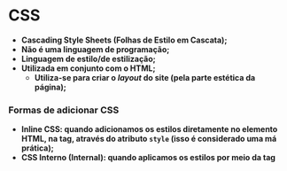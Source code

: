 # CSS

- **Cascading Style Sheets (Folhas de Estilo em Cascata);**
- **Não é uma linguagem de programação;**
- **Linguagem de estilo/de estilização;**
- **Utilizada em conjunto com o HTML;**
  - **Utiliza-se para criar o _layout_ do site (pela parte estética da página);**




### Formas de adicionar CSS

- **Inline CSS: quando adicionamos os estilos diretamente no elemento HTML, na tag, através do atributo `style` (isso é considerado uma má prática);**
- **CSS Interno (Internal): quando aplicamos os estilos por meio da tag <style>, no próprio documento HTML (a tag <style> fica dentro da tag <head>);**
- **CSS Externo (External): quando importamos um arquivo de extensão `.css`, no arquivo HTML (forma mais indicada);**



### Sintaxe

- **Para estilizar os elementos, temos que:**

  - **Selecionar o elemento (pelo nome da tag/classe/`id`);**

  - **Abrir e fechar chaves (corpo onde serão inseridos os estilos para aquele elemento selecionado);**

  - **Definir os estilos (as regras devem termina com um ponto e vírgula);**

    ```css
    elemento/seletor {
        propriedade: valor; /* Regra de estilização */
    }
    ```

    

### Seletores CSS

```css
/* Seletores: forma de selecionar elementos HTML para a aplicação de estilos */

p {
    border: 1px solid blue;
    
    color: red;
}

/*
	- p: seletor (tag);
	- border && color: propriedades;
	- red && 1px solid blue: valores;
*/
```

- **Também temos:**

  - **Seletores de classe: utilizam os atributos de `class` aplicada nos elementos HTML (que podem ser adicionadas em vários elementos HTML), o que permite a seleção de mais de um elemento (os estilos aplicados afetam todos os elementos que possuem determinada classe);**

  - **Seletores de `id`: que utilizam o atributo `id` (que deve ser adicionado a um único elemento HTML - pode ser adicionado a mais de um elemento, mas não é o indicado), permitindo a seleção de um único elemento (os estilos afetam um único elemento);**

    ```css
    /* Seletor de tag */
    nome_da_tag {
        propriedade: valor;
        .
        .
        .
    }
    
    /* Seletor de classe */
    .classe {
        propriedade: valor;
        .
        .
        .
    }
    
    /* Seletor de id */
    #id {
        propriedade: valor;
        .
        .
        .
    }
    ```

#### Tipos de seletores

- **Seletor universal (`*`): seleciona todos os elementos do arquivo HTML;**
- **Seletores de tipo: quando selecionamos os elementos HTML, a partir das tags;**
- **Seletores de classe: quando o elemeto HTML é selecionado a partir da sua classe;**
- **Seletores de `id`: quando selecionamos o elemento HTML a partir do seu `id`;**
- **Pseudo-classes: quando selecionamos um elemento a partir do seu estado. Ex.: `:hover`;**
- **Pseudo-elemento: quando selecionamos uma parte específica de um elemento. Ex.: `::first-line`/`first-letter`;**
- **Seletores de atributo: quando selecionamos um elemento, que possue um atributo específico. Ex.: `input[type="text"]`;**

#### Combinação de seletores (outros tipos de seletores)

- **`A + B` (seletor adjacente): seleciona o elemento que vem logo após o primeiro elemento (no caso do exemplo dado, seleciona o elemento B que vem logo após o elemento A);**
- **`A > B` (seletor descendente): seleciona todos os elementos filhos diretos do primeiro elemento (todos os elementos B, filhos diretos do elemento A);**
- **`A ~ B` (elemento irmão): seleciona todos os irmãos (de mesmo nível e que venham após) diretos do primeiro elemento (todos os elementos B, irmãos diretos de A);**
- **`A[contexto]`**
  - **A[alt]: seleciona todos os elementos A, que possuem o atributo `alt` definido;**
  - **`A[href="link"]`: seleciona todos os elementos A, que possuem o _link_ determinado;**
  - **`A[href*="trecho"]`: todos os elementos A que possuem o trecho especificado no _link_;**
  - **`A[href^="inicio"]`: todos os elementos A com _link_ que são iniciados como trecho informado;**
  - **`A[src$="final"]`: todos os elementos A que posseum o trecho informado no final;**



### Especificidade

- **Define qual conjunto de estilos tem prioridade sobre os outro;**

  - **Quando temos diferentes regras CSS, que apontam para um mesmo elemento (regras conflitantes), qual o navegador irá aplicar?**

- **Seletores mais específicos (do maior, para o de menor peso):**

  - **0 - estilos _inline_ (apresenta o maior peso) ;**
  - **1 - `ids` (peso médio);**

  - **2 - classes, atributos e pseudo-classes (peso baixo);**

  - **3 - tags (seletores de tipo) e pseudo-elementos (peso mais baixo);**

- **Regras a serem observadas:**

  - **Para regras conflitantes, a regra de maior peso acabará sendo aplicada;**

    ```css
    /* <h1 id="h1" class="heading-1">Título 1</h1> */
    
    #h1 {
      color: green; /* Cor a ser aplicada */
    }
    
    .heading-1 {
      color: red; 
    }
    ```

  - **Se as regras tiverem o mesmo peso, a última será aplicada (a que vem mais abaixo);**

    ```css
    /* <h1 class="h1 heading-1">Título 1</h1> */
    
    .h1 {
      color: green;
    }
    
    .heading-1 {
      color: red; /* Cor a ser aplicada */
    }
    ```

  - **Regras que apresentam seletores de mesmo peso, por exemplo, em uma regra temos dois seletores de classe, o peso referente a esse seletor será contado duas vezes;**

    ```css
    /* <h1 class="h1 heading-1">Título 1</h1> */
    
    .h1 {
      color: green; 
    }
    
    .heading-1 {
      color: red; 
    }
    
    .h1.heading-1 { /* Peso 2x */
      color: blue; /* Cor a ser aplicada */
    }
    ```

  - **Seletores com o peso maior, sempre irão prevalecer em relação a seletores de peso menor, não importando a quantidade desses seletores de menor peso:**

    ```css
    #id {
        color: green; /* Cor a ser aplicada */
    }
    
    .classe1.classe2.classe {
        color: red;
    }
    ```

  - **OBS.: o seletor universal e os combinadores (`>`, `~`, `+`), não alteram os pesos dos seletores;**

#### A regra `!important`

- **Utilizando a regra `!important`, conseguimos ignorar a especificidade dos seletores (independente do peso/ordem de importância do seletor, aquele que tiver a regra `!important`, terá o seu conjunto de estilos aplicado);**

  ```css
  /* <h1 id="h1" class="heading-1" style="color: yellow">Título 1</h1> */
  
  h1 {
      color: red !important; /* Cor a ser aplicada */
  }
  
  #h1 {
      color: green; 
  }
  
  .heading-1 {
      color: blue;
  }
  ```

- **Não é recomendado o uso da regra `!important`, já que ela pode deixar a manutenção de código difícil;**
- **Quando temos mais de uma regra que apresentam o `!important`, passa a valer a questão da ordem de importância dos seletores (o que acaba fazendo com que o uso do `!important` não tenha muito sentido);**



### Box-model

- **Tudo no CSS é uma caixa (um container);**

  - **E essa caixa, ou esse container,envolve cada elemento HTML;**

  - **Essa caixa é conhecida como _box-model_;**

    <img src="./boxmodel.png">


- **Essa caixa consiste em: margens (`margin`), bordas (`border`), preenchimentos (`padding`)  e o conteúdo em si (`content`);**

<img src="./box-m.png" align="center"/>

#### Box-sizing

- **Propriedade que nos permite incluir as dimensões de preenchimento (`padding`) e de borda (`border`), na altura e largura total de um elemento;**

  - **Por padrão, altura e largura, de um elemento, são calculados da seguinte maneira:**

    ```markdown
    largura + preenchimento + borda = largura total de um elemento
    altura + preenchimento + borda = altura total de um elemento
    
    |-> Isso faz com que o elemento geralmente pareça maior do que aquilo que foi definido (borda e preenchimento são adicionados a altura e a largura do elemento);
    ```

  - **Valores:**

    - **`box-sizing: content-box;`:  valor padrão (mantém o comportamento padrão - adiciona os valores de preenchimento e borda, na altura e largura final do elemento );**
    - **`box-sizing: border-box;`: inclue os valores de preenchimento e borda, na altura e na largura final do elemento;**



### Unidade e Tamanhos

- **O CSS possue diferentes unidades para expressar um comprimento/tamanho;**

- **Existem dois tipos de unidade de comprimento:**

  - **`absoluto`: são unidades fixas (quando definidas, permanecem exatamente com aquele tamanho, por isso não são recomendadas, já que o tamanho da tela varia);**

    - **`cm`: centímetros (1 cm = 37.8 px = 25,2/64 in);**
    - **`mm`: milímetros (1mm = 1/10 de 1cm);**
    - **`in`: polegadas (1in = 2,54cm = 96px);**
    - **`pc`: paica (1pc = 1/6 de 1in);**
    - **`pt`: point (1pt = 1/72 de 1in);**
    - **`px`: pixels (1px = 1/96 de 1in);**

  - **`relativo`: especificam um tamanho/comprimento, relativo a outra proprieadade de tamanho/comprimento (seja do elemento pai ou o tamanho da _viewport_ - o tamanho da janela de visualização/a área visível da página) - simplificando, são calculadas tendo como base, uma outra unidade definida. São mais recomendáveis para se ter _layouts_ escaláveis;**

    - **`em`: relativa ao tamanho da fonte (`font-size`) do elemento pai (`2em` por exemplo, indica 2 vezes o tamanho da fonte do elemento pai). Para outras propriedades como a largura (`width`), se torna relativa a ao tamanho da fonte do próprio elemento;**

    - **`rem`: semelhante ao `em`, só que ao invés de ser relativa ao elemento pai, acaba sendo relativa em relação ao elemento raiz (`root`), a tag <html>;**

      ```css
      /*
      	- Valor padrão do font-size do elemento raiz, especificado pelos os navegadores: 16px;
      
      	- Com isso:
      		- .0.5rem = 8px;
      		- 1rem = 16px;
      		- 1.5rem = 24px;
      		- 2rem = 32px;
      		- .
      		- .
      		- .
      
      	- Base para 16px (outros valores):
      		- 10px = 0.625rem;
      		- 12px = 0.75rem;
              - 14px = 0.875rem;
              - 18px = 1.125rem;
      */
      
      /* Para nos ajudar, podemos utilizar seguinte truque: */
      html{
          font-size: 62,5%;
      }
      
      h1{
          font-size: 1.2rem;  /*equivalente a 12px*/
      }
      
      p{
          font-size: 2.4rem; /*equivalente a 24px*/
      }
      ```

    - **`%` (porcentagem): relativa ao tamanho/comprimento do elemento pai (consiste sempre na fração de algum outro valor);**
    - **`vw` (_viewport width_): relativa a largura da _viewport_ (`1vw` representa 1% do tamanho da largura visível);**
    - **`vh` (_viewport width_): relativa a largura da _viewport_ (`1vw` representa 1% do tamanho da largura visível);**
    - **Outros tipos de unidade: `ex`, `ch`, `vmin`, `vmax`;**

  - **OBS.: quanto utilizamos a unidade `vw`, ela não da conta da barra de rolagem;**

#### Trabalhando com `px`, `rem` e `em`

**1º - definir o `font-size` do elemento raiz em `px`;**

**2º - definir os "elementos pai" (os elementos mais externos), com o `rem`;**

**3º - definir os "elementos filho" (os elementos mais internos), com o `em`;**



### Cores

- **Podem ser adicionadas a um elemento HTML, de diferentes formas:**

  ```css
  /* Nome */
  p {
     color: red;
  }
  
  /* Código hexadecimal */
  p {
     color: #FF0000;
  }
  
  /* Sistema RGB */
  p {
     color: rgb(255, 0, 0);
  }
  
  /* Sistema RGBA */
  p {
     color: rgb(255, 0, 0, 0.5);
  }
  ```

  - **`color`: aplica uma cor ao texto;**

- **RGB**

  - **`rgb(red, green, blue)`;**
  - **Cada parâmetro define a intensidade de cor entre 0 e 255;**
  - **Vermelho: `rgb(255, 0, 0)`;**
  - **Verde: `rgb(0, 255, 0)`;**
  - **Azul: `rgb(0, 0, 255)`;**
  - **Preto: `rgb(0, 0, 0)`;**
  - **Branco: `rgb(255, 255, 255)`;**
  - **Tons de cinza (geralmente apresentam os mesmos valores para os três parâmetros):**
    - **`rgb(60, 60, 60)`**
    - **`rgb(120, 120, 120)`;**

- **RGBA**

  - **Extensão dos valores RGBA;**
    - **O a vem de _alpha_ (alfa), um canal, que especifica a opacidade da cor;**
    - **Esse canal alfa corresponde a um valor entre 0.0 e 1.0;**

- **Hexadecimal**

  - **#RRGGBB**

    - **RR (Red - Vermelho);**
    - **GG (Green - Verde);**
    - **BB (Azul - Blue);**
    - **Especificam os componentes da cor;**

  - **RR, GG e BB são valores hexadecimais entre 00 e FF;**

    - **Vermelho: `#FF0000`;**

    - **Verde: `#00FF00`;**

    - **Azul: `#0000FF`;**

    - **Preto: `#000`/`#000000`;**

    - **Branco: `#FFF`/`#FFFFFF`;**

    - **Tons de cinza (geralmente apresentam os mesmos valores para cada componente):**

      **- `#FAFAFA`**

      **- `#3C3C3C`;**

  - **Podemos especificar o código hexadecimal com apenas 3 dígitos, que é uma abreviação para o código de 6 dígitos. Esse código possui o seguinte formato:**

    - **`#RGB` - onde cada letra representa um componente (vermelho, verde e azul, ambos com valores entre 0 e F);**

    - **Esse tipo de código hexadecimal só pode ser utilizado quando ambos os valores de cada componente, são iguais entre si. Por exemplo:**

      **- `#FFCC99` = `#FC9`;**

      **-`#FF00FF` = `#F0F`;**

- **HSL**

  - **hsl(hue, saturation, lightness);**
    - **h  (matiz/tonalidade) - um ângulo na roda de cores de 0º a 360º (vermelho - 0, verde - 120 e azul 240);**
    - **s (saturação) - é a intensidade de uma cor e corresponde a um valor percentual (tom de cinza - 0% e cor total - 100%) ;**
    - **l (luminosidade) - pode ser vista como o quanto de luz queremos aplicar na cor e também é um valor percentual (preto - 0%, normal - 50% e branco - 100%;**

- **HSLA**

  - **Extensão dos valores HSL, onde o A (Alpha - Alfa) representa o canal alfa, que especifica a opacidade da cor (semelhante ao sistema RGBA);**
  - **Totalmente transparente: 0.0;**
  - **Totalmente visível: 1.0;**




### Background

- **`background`: utilizada para adicionar efeitos de plano de fundo aos elementos;**

  ```css
  .bg {
      background-color: #FFF;
      
      background-image: url(./image.png);
      
      background-repeat: no-repeat;
      
    	background-position: center;     
  }
  
  /* shorthand, exs.: */
  .bg {
      background: #FFF url(./image.png) no-repeat center;
  }
  
  .bg {
      background: repeat-y right center url("./image.jpg"), no-repeat linear-gradient(to left, #F0F8FF, #FFF);
  }
  ```
  
  - **`background-color`: aplica uma cor de fundo para o elemento;**
  
    - **`background-color: transparent;`: valor padrão;**
  
  - **`background-image`: aplica uma imagem de plano de fundo de um elemento;**
  
    - **Por padrão, a imagem é repetida para cobrir todo o elemento;**
  
    - **É recomendado sempre definir uma cor de fundo, caso a imagem não seja carregada;**
  
    - **O plano de fundo de um elemento corresponde ao tamanho total de um elemento, incluindo preenchimentos e bordas (sem margens);**
  
    - **Podemos definir múltiplas imagens;**
  
  - **`background-repeat`: repete/não, uma imagem, horizontalmente/verticalmente;**
  
    - **`background-repeat: repeat;`: valor padrão (a imagem é repetida verticalmente e horizontalmente e quando não couber, acaba sendo cortada);**
  
    - **`background-repeat: repeat-x;`: a imagem é repetida apenas horizontalmente;**
  
    - **`background-repeat: repeat-y;`: a imagem é repetida apenas verticalmente;**
  
    - **`background-repeat: no-repeat;`: a imagem não é repetida (exibida apenas uma vez);**
  
    - **`background-repeat: space;`: a imagem é repetida o quanto for necessário, sem apresentar recortes (e o espaço em branco é distribuído uniformemente);**
  
    - **`background-repeat: round;`: a imagem é comprimida/esticada para preencher os espaços, não deixando lacunas;**
  
    - **Dois valores:**
  
      ```css
      seletor {
          background-repeat: no-repeat repeat; /* horizontal | vertical */
      }
      ```
  
  - **`background-position`: especifica a posição da imagem de plano de fundo;**
  
    - **Por padrão, a imagem de fundo é colocada no canto superior esquerdo do elemento;**
  
    - **Valores:**
  
      ```css
      seletor {
      	/* Se apenas uma palavra-chave for especificada, a outra palavra-chave será "center" */    
          background-position: bottom;
          background-position: center;
          background-position: left;
          background-position: right;
          background-position: top;
          
          /* Duas palavras-chave | eixo X e eixo Y */
          background-position: left top;
          
          /* Porcentagem | X% e Y% - Se apenas um valor for especificado, o outro será de 50% */
          background-position: 0% 0%; /* Canto superior esquerdo - Valor padrão */
          background-position: 100% 100%; /* Canto inferior direito */
          
          /* 
          	- Posição | x (horizontal) e y (vertical) - Se apenas um valor for especificado, o outro será de 50%;
          	- Podemos usar qualquer unidade (px, rem, em, etc);
          	- E podemos misturar essas unidades com porcentagem
          */
          background-position: 0 0;
          
          /* Para múltiplas imagens, utilizamos a vírgula para separar os valores */
          background-position: 0 0, top;
      }
      ```
  
  - **`background-attachment`: especifica se a imagem/plano de fundo deve rolar (junto do bloco que a contém) ou ser fixa (não sofrerá o efeito do _scroll_) na _viewport_;**
  
    - **`background-attachment: scroll;`: valor padrão (a imagem de fundo rolará junto com a página, mas não rolará junto com o conteúdo);**
    - **`background-attachment: fixed;`: a imagem de fundo não rolará junto com a página (a imagem de fundo é fixa em relação a _viewport_). E mesmo que o elemento possua um mecanismo de rolagem, a imagem não se move junto com o elemento (ela fica travada em um lugar, mesmo que o restante do documento role);**
    - **`background-attachment: local;`: a imagem de fundo é fixa em relação ao conteúdo do elemento. Agora, se o elemento tiver um mecanismo de rolagem, a imagem de fundo rola junto com o conteúdo do elemento;**
  
  - **`background-size`: especifica o tamanho das imagens de fundo;**
  
    - **`background-size: auto;`: valor padrão (a imagem de fundo é exibida em seu tamanho original);**
  
    - **`background-size: contain;`: redimensiona a imagem de fundo para garantir que a imagem esteja totalmente visível;**
  
    - **`background-size: cover;`: redimensiona a imagem de fundo para cobrir todo o _container_, mesmo que seja necessário esticar a imagem ou cortar um pouco suas bordas;**
  
    - **`background-size: cover;`: redimensiona a imagem de fundo para cobrir todo o _container_, mesmo que seja necessário esticar a imagem ou cortar um pouco suas bordas;**
  
    - **`background-size: valor_em_pixels_ou_em_porcentagem[px | %];`: redimensiona a largura e a altura da imagem de fundo, de acordo com o valor em pixels, especificado;**
  
      **- Se um valor for especificado, o segundo é definido como auto;**
  
      **- Se dois valores forem especificados, o primeiro define a largura e o segundo a altura;**
  
  - **`background-clip`: define até que ponto, o fundo (cor/imagem), deve se estender dentro de um elemento (que pode ser até a caixa de borda, de preenchimento ou de conteúdo);**
  
    ```css
    /*
    	OBS.:
    		- Se o elemento não fort definido com as propriedades background-image/background-color, esta 
    		propriedade só terá efeito visual quando a borda possuir regiões transparentes ou regiões parcialmente 
    		opacas (devido as propriedades border-style e border-image). Caso contrário, a borda mascara a diferença;
    */
    ```
  
    - **`background-clip: border-box;`: valor padrão (o plano de fundo se extende até a borda externa da borda do elemento);**
  
    - **`background-clip: padding-box;`: o plano de fundo se extende até a borda externa do preenchimento (_padding_);**
  
    - **`background-clip: content-box;`: recorta o plano de fundo na borda da caixa de conteúdo;**
  
    - **`background-clip: text;`: recorta o plano de fundo no texto (do primeiro plano);**
  
      ```css
      background-clip: text;
      
      /* A cor do texto deve ser transparente */
      color: transparent;
      
      /* Para o casa de suporte em navegadores, como o Chrome, por exemplo */
      -webkit-background-clip: text;
      
      /* 
      	Também podemos utilizar outra propriedade de cor de texto, prefixada, que pode 
      	substituir a propriedade color; 
      */
      -webkit-text-fill-color: transparent;
      
      /*
      	OBSs.:
      		1 - A usar esta propriedade, devemos verificar a taxa de contraste entre a cor de fundo 
      		e a cor de texto, para que ela seja alta o suficiente, para que pessoas com problemas de 
      		visão, consigam ler o conteúdo da página;
      
      		2 - Além disso, devemos define um background-color, para o caso da imagem de fundo não 
      		carregar, o que pode tornar o texto ilegível;
      */
      ```
  
      
  

### Bordas

- **`border`: adiciona bordas ao elemento (podemos especificar o estilo, a altura/largura e a cor da borda - _shothand_ para: `border-width`, `border-style` e `border-color`);**

  ```css
  border: largura/altura estilo cor;
  ```

  - **`border-top`: borda somente na parte superior;**

  - **`border-bottom` borda somente na parte inferior;**

  - **`border-left`: borda somente à esquerda;**

  - **`border-right`: borda somente à direita;**
  - **OBSs.: o estilo da borda é obrigatório e se a cor da borda não for fornecida, ela assume a cor do texto;**

- **Outras propriedades relacionadas as bordas:**

  - **`border-style`:  especifica o tipo/estilo da borda (necessária para que o efeito das demais propriedades, possam ser vistos/de fato aplicados);**

    - **`border-top-style`;**
    - **`border-bottom-style`;**
    - **`border-left-style`;**
    - **`border-right-style`;**
    - **_Shorthands_:**

      ```css
      /* 1 */
      border-style: top right bottom left;
      
      /* 2 */
      border-style: top left/right bottom;
      
      /* 3 */
      border-style: top/bottom left/right
      
      /* 4 */
      border-style: top/right/bottom/left
      ```
  - **`border-width`: especifica a largura da borda (nas quatro direções);**

    - **`border-top-width`;**
    - **`border-bottom-width`;**
    - **`border-left-width`;**
    - **`border-right-width`;**
    - **_Shorthands_:**

      ```css
      /* 1 */
      border-width: top right bottom left;
      
      /* 2 */
      border-width: top left/right bottom;
      
      /* 3 */
      border-width: top/bottom left/right
      
      /* 4 */
      border-width: top/right/bottom/left
      ```
  - **`border-color`: define a cor da borda (nas quatro direções);**

    - **`border-top-color`;**
    - **`border-bottom-color`;**
    - **`border-left-color`;**
    - **`border-right-color`;**

      ```css
      /* 1 */
      border-color: top right bottom left;
      
      /* 2 */
      border-color: top left/right bottom;
      
      /* 3 */
      border-color: top/bottom left/right
      
      /* 4 */
      border-color: top/right/bottom/left
      ```
  - **`border-radius`: arredonda os cantos das bordas (nas quatro direções);**

    - **`border-top-left-radius`: arredonda o canto superior esquerdo;**

    - **`border-top-right-radius`: arredonda o canto superior direito;**

    - **`border-bottom-left-radius`: arredonda o canto inferior esquerdo;**

    - **`border-bottom-right-radius`: arredonda o canto inferior direito;**

    - **_Shorthands_:**

      ```css
      /* 1 */
      border-radius: top-left top-right bottom-right bottom-left;
      
      /* 2 */
      border-radius: top-left top-right/bottom-left bottom-right;
      
      /* 3 */
      border-radius: top-left top-right/bottom-left bottom-right;
      
      /* 4 */
      border-radius: top-left/top-right/bottom-right/bottom-left
      ```

      

### Margens

- **`margin`: aplica um espaçamento externo (fora do conteúdo/ao redor do elemento);**

  - **`margin-top`;**

  - **`margin-bottom`;**

  - **`margin-left`;**

  - **`margin-right`;**

- **_Shothands_:**

  ```css
  /* 1 */
  margin: top right bottom left;
  
  /* 2 */
  margin: top right/left bottom;
  
  /* 3 */
  margin: top/bottom right/left
  
  /* 4 */
  margin: top/bottom/right/left;
  ```
  



### Preenchimentos

- **`padding`: aplica um espaçamento interno (dentro do conteúdo/ao redor do conteúdo do elemento);**

  - **`padding-top`;**
  - **`padding-bottom`;**
  - **`padding-left`;**
  - **`padding-right`;**

- **_Shorthands_:**

  ```css
  /* 1 */
  padding: top right bottom left;
  
  /* 2 */
  padding: top right/left bottom;
  
  /* 3 */
  padding: top/bottom right/left
  
  /* 4 */
  padding: top/bottom/right/left;
  ```



### Contorno

- **`outline`: aplica uma linha que fica ao redor do elemento (externa/internamente);**

  - **_Shorthand_ para: `outline-style`, `outline-width` e `outline-color`;**

  ```css
  outline: largura estilo cor;
  ```

  - **Contornam se diferenciam das bordas pelo fato de não ocuparem espaço (eles são desenhados acima do conteúdo do elemento);**

- **`outline-style`: define o estilo do contorno;**

- **`outline-width`: define a espessura do contorno;**

- **`outline-color`: define a cor do contorno;**

- **`outline-offset`: define a quantidade de espaço (a distância), entre o contorno e a borda;**



### Largura e altura

- **`width`: define uma largura para o elemento;**
- **`height`: define uma altura para o elemento;**
- **`max-width`/`max-height`: define uma largura/altura máxima para o elemento;**
- **`min-width`/`min-height`: define uma largura/altura mínima para o elemento;**



### Fontes

```css
p {
    font-family: Helvetica; /* Tipo da fonte */
    
    font-size: 20px; /* Tamanho da fonte */
    
    font-style: italic; /* Estilo da fonte */
    
    font-weight: bold; /* Peso da fonte */
}
```

- **Tamanho padrão: `16px`;**
- **Famílias de fontes genéricas:**
  - **Serifadas (_serif_): apresenta pequenos traços nas bordas de cada letra;**
  - **Sem serifa (_sans-serif_);**
  - **Monoespaçadas (_monospace_);**
  - **Cursivas (_cursive_);**
  - **_Fantasy_;**



### Texto

- **`text-align`: altera o alinhamento do texto;**
- **`text-decoration`: aplica/remove, decoração do texto;**
- **`text-transform`: especifica como captalizar o texto;**
- **`text-indent`: define o recuo da primeira linha de um texto;**
- **`letter-spacing`: aumenta/diminui o espaçamento entre os caracteres;**
- **`line-height`: especifica o espaçamento entre as linhas;**
- **`word-spacing`: especifica o espaçamento entre as palavras;**
- **`white-space`: define como os espaços em branco de um elemento, serão tratados;**



### Display

- **`display`: define o tipo/comportamento de exibição dos elementos, assim como dos seus elementos filhos;**
  - **`display: block;`: o elemento assume o comportamento de um elemento do tipo _block_ (começa em uma nova linha e ocupa toda a largura da página, referente ao elemento);**
  - **`display: inline;`: o elemento assume o comportamento de um elemento do tipo _inline_ (ele ocupa somente o espaço necessário);**
    - **Utilizando o `display: inline;`, não importa se definirmos altura (_height_)/largura (_width_), pois elas serão ignoradas;**
  - **`display: inline-block;`: os elementos podem ser organizados lado a lado (o elemento passa a ter comportamento _inline_), mas aqui podemos definir as propriedades de altura (_height_) e largura (_width_), que são características de elementos do tipo _block_;**
  - **`display: none;`: o elemento, assim como seus elementos filhos (se existirem), são completamente removidos da tela (não são exibidos);**




### Position

- **Define como um elemento é posicionado na tela;**
- **Valores:**
  - **`static`**
    - **Valor padrão;**
    - **O elemento segue o fluxo da página;**
    - **As propriedades `top`, `bottom`, `right` e `left`, não são aplicáveis;**
  - **`relative`**
    - **Elemento é posicionado em relação a sua posição normal;**
    - **As propriedades `top`, `bottom`, `right` e `left`, são aplicáveis;**
  - **`absolute`**
    - **O elemento é posicionado em relação ao seu elemento pai, mais próximo, que possui o: `position: relative`;**
    - **Se o elemento não possuir nenhum elemento pai com o: `position: relative`, ele será posicionado em relação ao body;**
    - **As propriedades `top`, `bottom`, `right` e `left`, são aplicáveis;**
  - **`fixed`**
    - **O elemento é posicionado em relação a tela que é vista pelo usuário (_viewport_);**
    - **Ele sempre fica na mesma posição especificada, mesmo quando o usuário _scrollar_ a página;**
    - **As propriedades `top`, `bottom`, `right` e `left`, são aplicáveis;**
  - **`sticky`**
    - **O elemento é posicionado em relação a posição do _scroll_ do usuário;**
    - **Quando o _scroll_ da página atinge o elemento, ele passa a ter um comportamento fixo (semelhante a um elemento com o a propriedade `position: fixed`);**
    - **As propriedades `top`, `bottom`, `right` e `left`, são aplicáveis;**



### Overflow

- **`overflow`: define se o conteúdo deve ser cortado, exibido com barras de rolagem, ou se transborda do seu container (elemento pai);**
  - **Só funciona em elementos do tipo _block_, com altura definida;**
- **`overflow-y`: especifica se o conteúdo deve ser cortado, se a barra de rolagem no eixo y (vertical), deve ser adicionado ou se sua exibição deve ser removida, ou se exibe o conteúdo que transbordou do seu container (no sentido vertical);** 
- **`overflow-x`: semelhante a propriedade `overflow-y`, mudando apenas a direção, que passa a ser no sentido horizontal (eixo x);**



### Float e Clear

- **`float`**
  - **Especifica com um elemento deve ser posicionado, saindo da sua posição/comportamento original e "flutuando", para esquerda/direita, do seu container;**
    - **Os demais elementos do container vão ficar ao redor do elemento que está flutuando;**
- **`clear`**
  - **Especifica se um elemento pode ter "elementos flutuantes" ao seu lado/se esses elementos serão movidos para baixo dele;**



### Gradientes

- **Permitem a exibição de transições suavezs entre duas/mais cores especificadas;**

- **Tipos de gradiente:**

  - **Lineares (baixo/cima/esquerda/direita/diagonalmente);**
  - **Radiais (definidos por seu centro);**
  - **Cônicos (gerados em torno de um ponto central);**

- **Sintaxe (gradientes lineares):**

  ```css
  background-image: linear-gradient(direção, col-1, cor-2, ...);
  
  /* Utilizando ângulos */
  background-image: linear-gradient(ângulo, col-1, cor-2, ...);
  ```

- **Sintaxe (gradientes radiais):**

  ```css
  background-image: radial-gradient(tamanho_em_relação_a_posição, cor-inicial, ..., cor-final);
  
  /* Por padrão, a forma é uma elipse, o tamanho é o canto mais distante e a posição é o centro; */
  ```
  
- **Sintaxe (gradientes cônicos):**

  ```css
  background-image: conic-gradient([ângulo] [posição,] cor[grau], cor [grau], ...);
  
  /* ângulo: especifica um ângulo pelo qual todo o gradiente cônico é girado; */
  /* posição: especifica o centro do gradiente cônico; */
  ```
  
- **OBS.: deg | degree | grau;**



### Box-shadow && Text-shadow

- **Aplicam efeitos de sombra, em containers e textos, respectivamente;**
  - **Sintaxe (`text-shadow`):**

    ```css
    text-shadow: sombra_na_horizontal sombra_na_vertical blur color|none|initial|inherit;
    
    /*
    	- As sombras na horizontal e na vertical, são valores obrigatórios;
    	- O blur é opcional;
    	- O valor padrão é none;
    */
    ```

  - **Sintaxe (`box-shadow`):**

    ```css
    box-shadow: deslocamento_na_horizontal deslocamento_na_vertical blur raio_de_propagação color|inset|initial|inherit;
    
    /*
    	- Os deslocamentos na horizontal e na vertical, são valores obrigatórios;
    		- Na horizontal: valores positivos colocam a sombra no lado direito do container, enquanto valores negativos colocam à esquerda;
    		- Na vertical: valores positivos colocam a sombra abaixo e valores negativos acima do container;
    	- O blur é opcional;
    	- Valores positivos para o raio de propagação, aumentam o tamanho da sombra e valores negativos diminuem;
    	- O valor padrão é none;
    */
    ```

- **Em ambas as propriedades, podemos aplicar múltiplas sombras;**



### Columns (colunas)

- **Utilizadas para definir o número de colunas em que o conteúdo de um elemento vai ser dividido;**

  - **`column-count`: define o número de colunas em que o conteúdo do elemento vai ser dividido;**

  - **`column-width`: define uma largura para as colunas (o número de colunas será o mínimo necessário para exibir o conteúdo e o ajuste se dá de forma automática);**

  - **`columns`: _shorthand_ para as propriedades `column-count` e `column-width`;**

    ```css
    columns: count width; /* Ou vice-versa */
    ```

  - **`column-gap`: define um espaçamento entre as colunas;**

  - **`column-span`: define por quantas colunas um elemento deve ser estendido (por todas as colunas - `all`, ou somente uma coluna - `none` - valor padrão);**

  - **`column-fill`: controla como o conteúdo de um elemento é formatado (preenche as colunas), quando dividido em colunas;**

    - **`column-fill: auto;`: colunas preenchidas sequencialmente, com o conteúdo ocupando apenas o espaço necessário;**
    - **`column-fill: balance;`: preenche as colunas, aproximadamente, com a mesma quantidade de conteúdo, mas as colunas não devem crescer mais do que a altura definida;**
    - **OBS.: propriedade disponível apenas no `Firefox`;**

  - **`column-rule-style`: define o estilo da linha desenhada entre as colunas;**

  - **`column-rule-width`: define a largura da linha desenhada entre as colunas, que pode ser um valor (Exs.: _px_, _rem_, etc.) ou uma palavra-chave (_thin_, _medium_ ou _thick_);**
  
  - **`column-rule-color`: define a cor da linha desenhada entre as colunas;**
  
  - **`column-rule`: _shothand_ para as propriedades `column-rule-style`, `column-rule-width` e `column-rule-color`;**
  
    ```css
    column-rule: width style color;
    ```
  



### *-break/break-\*

- **`break-inside`: especifica se uma quebra de página, de coluna ou de região, deve ocorrer dentro de um elemento especificado. Também pode ser utilizada para evitar quebras dentro de imagens, trechos de código, tabelas, listas, etc.;**
  - **`break-inside: auto;`: valor padrão (as quebras de página/coluna/região ocorrem de forma automática, dentro de um elemento);**
  - **`break-inside: avoid;`: evita uma quebra de página/coluna/região dentro do elemento;**
  - **`break-inside: avoid-page;`: evita uma quebra de página dentro do elemento;**
  - **`break-inside: avoid-column;`: evita uma quebra de coluna dentro do elemento;**
  - **`break-inside: avoid-region;`: evita uma quebra de região dentro do elemento;**
  - **OBS.: propriedade comumente utilizada quando trabalhamos com colunas e um elemento fica preso entre mais de uma coluna;**
- **`break-before/break-after`: especifica se uma quebra de página, de coluna ou de região, deve ocorrer antes/depois de um elemento especificado, respectivamente. Isso acaba evitando que o elemento seja dividido entre duas páginas/colunas/regiões;**
  - **`auto`: valor padrão (quebras automáticas antes/após o elemento);**
  - **`all`: insere uma quebra de página antes/após o container principal;**
  - **`always`: sempre insere uma quebra de página antes/após o elemento;**
  - **`avoid`: evita uma quebra de página/coluna/região antes/após o elemento;**
  - **`avoid-page`: evita uma quebra de página antes/após o elemento;**
  - **`avoid-column`: evita uma quebra de coluna antes/após o elemento;**
  - **`avoid-region`: evita uma quebra de região antes/após o elemento;**
  - **`column`: sempre insere uma quebra de coluna antes/após o elemento;**
  - **`left`: insere uma/duas quebras de páginas antes/após o elemento para que a próxima página seja formatada como uma página à esquerda;**
  - **`page`: sempre insere uma quebra de página antes/após o elemento;**
  - **`recto`: insere uma/duas quebras de páginas antes/após o container principal para que a próxima página seja formatada como uma página à frontal (uma página à direita em uma página espelhada da esquerda para à direita, ou vice-versa);**
  - **`region`: sempre insere uma quebra de região antes/após o elemento;**
  - **`right`: insere uma/duas quebras de páginas antes/após o elemento para que a próxima página seja formatada como uma página à direita;**
  - **`verso`: insere uma/duas quebras de páginas antes/após o container principal para que a próxima página seja formatada como uma página de verso (uma página à esquerda em uma página espelhada da esquerda para à direita, ou vice-versa);**
- **`line-break`: especifíca como/se haverá quebra de linhas;**
- **`word-break`: especifica como a sequência de palavras deve ser quebrada e se deve ser quebrada, ao atingir o final da linha (quando vazar do seu container);**



### Pseudo-classes

- **Consiste em "palavras-chaves" adicionadas aos seletores, que indicam um "estado especial" dos elementos selecionado (são classes já pré-definidas, não definidas pelo desenvolvedor). Exemplos:**

- **Sintaxe:**

  ```css
  seletor:pseudo-classe {
  	propriedade: valor;
  }
  ```

- **Pseudo-classes:**

  - **`:active`: utilizado para estilizar _links_ ativos (quando clicamos/"seguramos" eles);**

  - **`:checked`: utilizado em _inputs_ dos tipos `radio` e `checkbox` (podemos por exemplo, aplicar um estilo para a _label_, quando marcamos um desses _inputs_);**

  - **`:disabled`: seleciona qualquer elemento desabilitado (usado principalmente em elementos de formulário);**

  - **`:empty`: seleciona qualquer elemento que não possua filhos para um determinado seletor;**

    - **Elementos considerados vazios são elementos que não possuem nada entre suas _tags_, que possuem apenas comentários, ou que possuam conteúdo gerado a partir do _content_, dos pseudo-elementos: `::after` ou `::before`:**

      ```html
      <!-- 1 - Sem conteúdo entre as tags -->
      <div></div>
      
      <!-- 2 - Apenas comentários entre as tags -->
      <div>
          <!-- Comentário... -->
      </div>
      
      <!-- Conteúdo gerado a partir do content -->
      <style>
          div::before {
              content: "Elemento ainda vazio!";
          }
      </style>
      ```

    - **Elementos não vazios (com filhos):**

      ```html
      <!-- 1 - Elementos com filhos -->
      <div>
          <p>
              Conteúdo...
          </p>
      </div>
      
      <!-- 2 - Elementos com texto -->
      <div>
          Conteúdo...
      </div>
      
      <!-- 3 - Elementos co espaços em branco, entre suas tags -->
      <div>
          
      </div>
      ```

      **OBS.: editores de texto podem criar espaços em branco, tornando elementos vazios em não vazios;**

  - **`:enabled`: seleciona cada elemento ativado (utilizado principalmente com elementos de formulário: <input>, <select>, <textarea>...);**

    - **Os elementos ativados incluem aqueles que são selecionáveis, aqueles que podemos inserir dados e os que podemos clicar;**

  - **`:first-child`: seleciona o elemento especificado, somente se ele for o primeiro elemento filho (ou apenas seleciona o primeiro filho imediato, de um elemento pai);**

  - **`:first-of-type`: seleciona o primeiro elemento especificado, entre um grupo de elementos irmãos semelhantes (a primeira ocorrência de um elemento especificado);**

    - **É o mesmo que: `:nth-of-type(1)`;**
    - **Assim como também é o mesmo que: `:nth-child(1)`, porém é menos específico (`:first-of-type` visa o primeiro elemento de um conjunto de elementos irmãos semelhantes, do mesmo tipo, enquanto o `:nth-child(1)` visa o primeiro filho do conjunto de elementos irmãos, semelhantes ou não, do mesmo tipo ou não);**

  - **`:focus`: aplicada quando um elemento recebe foco (por exemplo, quando selecionamos um campo de um formulário);**

  - **`:hover`: definimos o que acontece com o elemento, quando passamos o mouse sobre ele;**

  - **`:in-range` seleciona todos os elementos que possuem um valor que está dentro do intervalo especificado;**

    - **Funciona apenas para elementos de entrada (de formulário), onde podemos definir os atributos `min` e `max` (são mais relevantes para _input_ do tipo _number_);**

    - **Útil para fornecer aos usuário uma indicação de que o valor inserido em um campo, não está dentro dos limites permitidos;**

      ```html
      <input min="2" max="12" type="number" />
      
      <style>
          /* Estilizamos apenas os inputs onde o valor inserido está dentro do intervalo [2 - 12] */
          input:in-range {
             ... 
          }
      </style>
      ```

  - **`:invalid`: seleciona elementos <input>, que não possuem um conteúdo válido, de acordo com os seus atributos _type_;**

    - **Ele é utilizado para fornecer um _feedback_ aos usuários, enquanto eles interagem com o formlário da página;**
    - **E só funciona para elementos de formulário que possam ser aplicadas limitações, como elementos de entrada onde podemos definir os atributos `min` e `max`, campos de e-mail que não são preenchidos com um e-mail que apresente o padrão esperado, ou campos numéricos sem um valor numérico;**
    - **OBSs.: podemos encadeá-los com outras pseudo-classes, como por exemplo: `:focus`, para validade apenas quando o usuário estiver digitando; com o `:before` ou `:after`, para gerar ícones ou textos, fornecendo mais _feedbacks_ aos usuários; ou com o seletor de atributo `input[value=""]`, para validar apenas campos de entrada que estejam preenchidos;**

  - **`:lang`: seleciona os elementos com base na definição do atributo `lang` e o valor especificado (que pode ser o código do idioma, por exemplo `pt`, para português, ou ainda, pode ser o código do idioma, mais o código da região ou país que a língua pertence, como por exemplo `pt-BR`, português do Brasil);**

    - **Exemplo:**

      ```html
      <p lang="pt-BR">
            Quê isso, mané!!!
        </p>
        
        <style>
            p:lang(pt-BR) {
                ...
            }
        </style>
      ```

  - **`:last-child`: seleciona o último elemento ou o último elemento filho  especificado, de um elemento pai (caso ele exista);**

  - **`:last-of-type`: seleciona a última ocorrência de um elemento especificado, ou ainda, a última ocorrência de um elemento filho especificado (ela visa a última ocorrência de um elemento filho especificado, com base nos seus elementos irmãos semelhantes, de mesmo tipo);**

  - **`:link`: aplicamos estilos para os _links_ não-visitados;**
  
    - **Pode ser utilizado em todos os elementos, não somente em _links_;**
  
    - **No caso do uso em conjunto com o `:hover`, o `:link` deve vir após, para que o efeito esperado, seja de fato alcançado;**
  
  - **`:not(seletor)`: quando desejamos selecionar todos os elementos (que não são representados pelo argumento), exceto algum/alguns, em particular (é uma pseudo-classe negação);**
  
    - **Exemplo:**
  
      ```css
      /* Aplicando estilos a todas as imagens onde o atributo alt não foi definido */
      img:not([alt]) {
       ...
      }
      ```
  
  - **`:nth-child(n)`: seleciona o enésimo elemento filho;**
  
    - **OBS.: `n` pode ser um número inteiro não negativo (0, 1, 2, 3...), uma palavra-chave (`even`/`odd`) ou uma fórmula (`2n` ou `2n+1`);**
  
  - **`:nth-last-child(n)`: funciona da mesma forma que o `:nth-child(n)`, se diferenciando pelo de que a ordem de seleção dos elementos é invertida (seleciona os elementos a partir do último elemento, a partir da parte inferior);**
  
      - **OBS.: o `:nth-child` seleciona os elementos a partir do topo (do primeiro elemento);**
  
  - **`:nth-last-of-type(n)`: funciona da mesma forma que o `:nth-of-type`, se diferenciando pelo fato da ordem de seleção dos elementos ser invertida (os elementos são selecionados a partir do último elemento, da parte inferior);**
  
      - **OBS.: o `:nth-of-type` seleciona os elementos a partir do topo (do primeiro elemento);**
  
  - **`:nth-of-type(n)`: seleciona os elementos, de mesmo tipo, de acordo com a sua posição;**
  
      - **OBS.: `n` pode ser um número inteiro não negativo (0, 1, 2, 3...), uma palavra-chave (`even`/`odd`) ou uma fórmula (`2n` ou `2n+1`);**
  
  
    - **`:only-of-type`: seleciona o elemento que não possui irmãos do mesmo tipo ("filho único" de seu pai);**
        - **Se nenhum seletor for especificado (se tivermos apenas: `:only-of-type`), ela corresponderá a qualquer elemento;**
        
        - **Caso tenhamos mais de um elemento do mesmo tipo, nenhum será selecionado;**
        
        - **OBS.: podemos obter o mesmo tipo de seleção do `:only-of-type`, com: `:first-of-type:last-of-type` ou `:nth-of-type(1):nth-last-of-type(1)`. Porém, como encadeamos dois seletores, eles passam a ter o dobro da especificidade do `:only-of-type`;**
        
  
  
    - **`:only-child`: seleciona o elemento que é "filho único" de seu pai (que não possui irmãos) ;**
        - **É o mesmo que: `:first-type:last-child`, ou `:nth-child(1):nth-last-child(1)`, mas apresenta uma especificidade menor;**
        
  
  
    - **`:optional`: seleciona qualquer elemento: <input>, <select> ou <textarea>, que não sejam obrigatórios, definidos com o atributo `required`;**
  
  
  
    - **`:out-of-range`: é o inverso da pseudo-classe `:in-range` (seleciona elementos que estão fora do intervalo especificado);**
        - **Assim como a pseudo-classe `:in-range`, só pode ser aplicado em elementos que aceitam uma limitação de valores (a especificação de um intervalo). Pois caso contrário, não tem como o elemento estar dentro, ou fora, do intervalo;**
        
  
  
    - **`:read-only`: seleciona elementos que não podem ser editáveis pelo usuário;**
  
        - **Exemplos de elementos não editáveis: _inputs_ e _textareas_ definidos com os atributos `disabled` e `readonly`;**
  
        - **Suporte:**
  
            **- É suportado no Chrome, Edge, Safari, Opera 14+ e no IOS;**
  
            **- No Firefox é suportado com o prefixo `-moz-`: `:-moz-read-only`;**
  
            **- Não é suportado no Internet Explorer, nem no Android;**
  
  
  
    - **`:read-write`: é o inverso da `:read-only`;**
  
      - **Ela seleciona elementos podem ser editáveis pelo usuário (como por exemplo, _inputs_ e _textareas_ que não são definidos com os atributos `disabled` e `readonly`);**
  
      - **Suporte:**
  
          **- É suportado no Chrome, Safari, Opera 14+ e no IOS;**
  
          **- No Firefox é suportado com o prefixo `-moz-`: `:-moz-read-write`;**
  
          **- Não é suportado no Internet Explorer, nem no Android;**
  
      - **OBS.:**
  
          **1 - em alguns navegadores, o que é considerado leitura e gravação, é considerado somente leitura em outros, o que faz com que os estilos aplicados com as pseudo-classes `:read-only` e `:read-write`, possam ou não, serem aplicados, de acordo com cada navegador;**
  
          **2 - no Chrome, Firefox, Safari e Opera, os _inputs_ desativados/desabilitados (definidos com o atributo `disabled`) são tratados como leitura/gravação e não como somente leitura, ao contrário do que diz a especificação, com isso, os elementos desabilitados não não serão selecionados a partir da pseudo-classe `:read-only`nesses navegadores, mesmo que devessem;**
  
  
  
    - **`:required`: seleciona elementos, de formulário, que são obrigatórios (necessários);**
  
        - **Só é aplicável aos elementos: _input_, _select_ e _textarea_ (definidos com o atributo `required)`;**
  
  
    - **`:root`: corresponde ao elemento raiz do documento, o elemento <html>;**
      - **É idêntico ao seletor _html_, porém, sua especificidade é mais alta;**
      - **Útil para declarar variáveis globais;**
  
  
    - **`:target`:  corresponde quando a _hash_ da URL (um fragmento da URL) e o _id_ do elemento (o elemento alvo/de destino), são os mesmos;**
        - **Pode ser utilizado para estilizar o elemento de destino atual;**
        
    - **`:valid`: funciona de forma inversa a pseudo-classe `:invalid`;**
        - **Seleciona elementos, de formulário, que são válidos, de acordo com o que foi definido para o elemento (valores dos atributos `min` e `max`, se é um e-mail válido, etc.);**
        - **Também pode ser utilizado para fornecer _feedbacks_ aos usuários, enquanto eles interagem com o formulário da página;**
  
  
  - **`:visited`: definimos o estilo para _links_ que já foram visitados/clicados;**
  
- **Outros:**

  - **`:is()`: possibilita a definição de seletores (grandes/compostos) de forma concisa (resumida);**

      - **Exemplo:**

        ```css
        ul li, ol li {
            ...
        }
        
        /* Com o :is() */
        
        /* Podemos definir uma lista de seletores como argumento */
        :is(ul, ol) li {
            ...
        }
        ```

  - **`:any-link`: utilizado para selecionar elementos que funcionam como _link_, todos os elementos que aceitem e possuam o atributo _href_ (independentemente de já terem sido visitados). Logo, podemos selecionar elementos que correspondem a `:link` ou a `:visited`;**

    - **OBS.: quando utilizamos `:link`, selecionamos todos os _links_, menos os definidos com `:visited`;**

  - **`:where()`: semelhante ao `:is()`, se diferenciando pelo fato de sempre ter especificidade 0, enquanto o `:is()` assume a especificidade do seletor mais específico em seus argumentos;**

      


### Pseudo-elementos

- **Consiste em palavras-chaves que nos possibilitam a estilização de uma parte específica de um elemento;**

- **Sintaxe:**

  ```css
  seletor::pseudo-elemento {
  	propriedade: valor;
  }
  ```

- **Pseudo-elementos:**

  - **`after`: utilizado para inserir algum conteúdo após o conteúdo do elemento selecionado;**

    - **Utilizado em conjunto com a propriedade `content` (onde é especificado o conteúdo que será adicionado após o conteúdo do elemento selecionado):**

      ```css
      seletor::after {
        content: "conteúdo...";
      }
      ```
  
  - **`::before`: utilizado para adicionar algum conteúdo antes do conteúdo do elemento selecionado;**
  
    - **Também é utilizado em conjunto com a propriedade `content` (onde também é especificado o conteúdo a ser adicionado, agora antes do conteúdo do elemento selecionado):**

      ```css
      seletor::before {
        content: "conteúdo...";
      }
      ```
  
  - **`::first-letter`: utilizado para estilizar a primeira letra do texto de um elemento;**
  
    - **O elemento deve ser do tipo _block_;**

    - **O texto desse elemento não deve ser precedido por outro conteúdo, como por exemplo, uma imagem;**

    - **Propriedades css que podem ser utilizadas com o pseudo-elemento `::first-letter`:**

      **- De fonte;**
  
      **- De cor;**
  
      **- De _background_;**
  
      **- De margem, preenchimento e borda;**
  
      **- _text-decoration_ e _text-transform_;**
  
      **- _line-height_;**
  
      **- _float_ e _clear_;**
  
      **- _vertical-align_ (quando _float_ for _none_);**
  
  - **`::first-line`: utilizado para estilizar a primeira linha do texto de um elemento;**
  
    -  **O elemento também deve ser do tipo _block_;**
  
    - **Propriedades css que podem ser utilizadas com o pseudo-elemento `::first-line`:**
  
      **- De fonte;**
  
      **- De cor;**
  
      **- De _background_;**
  
      **-  _word-spacing_ e _letter-spacing_;**
  
      **- _text-decoration_ e _text-transform_;**
  
      **- _line-height_;**
  
      **- _clear_;**
  
      **- _vertical-align_;**
  
  - **`::seletion`: corresponde aos elementos selecionados pelo usuário (como por exemplo, clicar e arrastar o cursor do mouse sobre o um texto);**
  
    - **Propriedades css que podem ser utilizadas com o pseudo-elemento `::selection`:**
  
      **- _color_;**
  
      **- _background-color_;**
  
      **- _cursor_;**
  
      **-  _caret-color_ (define a cor do cursor de inserção, o marcador visível onde o próximo caractere digitado será inserido);**
  
      **- _outline_;**
  
      **- _text-decoration_;**
  
      **- _text-emphasis-color_;**
  
      **- _text-shadow_;**
  
  - **`::placeholder`: seleciona elementos de formulário com textos de espaços reservados (os _placeholders_ dos _inputs_ / _textareas);**
  
    - **Na maioria dos navegadores, os _placeholders_ tem a cor cinza claro;**
  
      ```css
      ::-webkit-input-placeholder { /* Chrome/Opera/Safari/Edge */
        color: red;
      }
      
      ::-moz-placeholder { /* Firefox 19+ */
        color:red;
      }
      
      :-ms-input-placeholder { /* IE 10+ */
        color: red;
      }
      :-moz-placeholder { /* Firefox 18- */
        color: red;
      }
      
      ::placeholder {
        color: red;
      }
      ```
  
    - **Propriedades css que podem ser utilizadas com o pseudo-elemento `::placeholder`:**
  
      **- De fonte;**
  
      **- De _background_;**
  
      **- _color_;**
  
      **-  _letter-spacing_ e _word-spacing_;**
  
      **- _text-decoration_, _text-transform_ e _text-indent_;**
  
      **- _vertical-align_ e _line-height_;**
  
      **- _opacity_;**
  
  - **`::marker`: seleciona os marcadores de uma lista;**
  
    - **Funciona somente com os elementos definidos com a propriedade: `display: list-item;`;**
  
    - **Utilizando a propriedade _content_, podemos alterar o marcador de lista;**
  
    - **Propriedades css que podem ser utilizadas com o pseudo-elemento `::marker`:**
  
      **- De fonte;**
  
      **- _white-space_;**
  
      **- _color_;**
  
      **-  _text-combine-upright_, _unicode-bidi_ e _direction_;**
  
      **- _content_;**
  
      **- De animação e transição;**
  
    
  


### Outras propriedades

- **`list-style`: geralmente utilizada para alterar/retirar os marcadores da lista (ela retira todo o estilo da lista). Porém, ela é um _shorthand_ para as seguintes propriedades:**

  - **`list-style-image`: define uma imagem como o marcador de item da lista;**

  - **`list-style-position`: define a posição dos marcadores de item da lista;**

  - **`list-style-type`: define/remove os marcadores de item da lista;**

    ```css
    list-style: type image position;
    
    /*
    	- Se a imagem não for carregada, o tipo é exibido;
    
    	- Caso alguns dos valores não sejam especificados, a propriedade assume os valores padrões;
    */
    ```

- **`visibility`: especifica se um elemento é visível ou não (pode deixar o elemento oculto - ele ainda vai estar lado, ocupando o seu espaço, mas não o veremos);**

- **`z-index`: especifica a ordem de exibição de um elemento (quanto maior o valor, mas a frente o elemento estará do outro);**
  
  - **Só funciona com elementos que apresentam a propriedade _position_, com os valores: _absolute_, _relative_, _fixed_ e _sticky_, além de funcionar com os elementos filhos, cujo elemento pai tem a propriedade: `display: flex`;**
  
- **`opacity`: define o nível de opacidade de um elemento (de 0 - "invisível", a 1 - normal/padrão);**

  - **Ao definir a propriedade `opacity` para um elemento, todos os seus filhos acabam herdando a mesma transparência;**

- **`text-overflow`: especifica como o texto que transbordou o seu container, deve ser exibido ao usuário;**

- **`cursor`: especifica o cursor do mouse a ser exibido, quando passamos o mouse sobre algum elemento da página;**

- **`scroll-behavior`: especifica se a _scrollagem_ deve ser animada de forma suave ou se um salto direto para o destino, quando clicamos em algum _link_, dentro de algum container rolável;**

  - **`scroll-behavior: auto;`: aplica o salto direto;**
  - **`scroll-behavior: smooth;`: suaviza o efeito de rolagem;**

- **`object-fit`:  especifíca como o conteúdo (imagem/vídeo), deve ser redimensionado, para caber em um container;**
  - **`object-fit: fill;`: valor padrão (a conteúdo é redimensionada para preencher a dimensão especificada, podendo ser esticado ou comprimido);**
  - **`object-fit: contain;`: o conteúdo mantém sua proporção, mas é redimensionado para caber na dimensão especificada;**
  - **`object-fit: cover;`: o conteúdo mantém sua proporção e preenche a dimensão especificada (o conteúdo é cortada para caber) ;**
  - **`object-fit: none;`: o conteúdo não é redimensionada;**
  - **`object-fit: scale-down;`: o conteúdo é redimensionado como se os valores `none`/`contain` fossem especificados;**



### Variáveis

- **Oficialmente, conhecidas como propriedades personalizadas;**
  - **Armazenam valores específicos (valores CSS válidos), que seriam reutilizados ao longo da nossa folha de estilo;**
    - **Exemplo (definição - notação de propriedade personalizada): `--main-color: red;`;**

  - **São acessadas através da função `var()`;**
    - **Exemplo: `var(--main-color);`;**

  - **Talvez o maior benefício do uso de variáveis, acaba sendo o caso de alteração de algum valor. Ao invés de alterar em cada conjunto de regras referente aos seletores que queremos realizar as alterações, alteramos apenas em um único lugar (onde a variável foi declarada) e assim essa mudança irá se propagar para todos os seletores que fazem uso dessa variável, de forma automática;**
    - **E isso acaba tornando mais fácil, gerenciar e manter o código;**
  - **OBS.: elementos filhos podem herdar propriedades personalizadas dos seus pais (se nenhum valor for definido para uma propriedade personalizada de um determinado elemento, ou o valor for inválido, o valor de seu pai será utilizado);**

- **A declaração de uma variável, consiste em dois hífens (um hifén duplo),  como prefixo, seguido pelo nome da variável e em seguida, definimos qualquer valor CSS válido;**

  - **Exemplo:**

    ```css
    --text-color: #000;
    ```
  - **Os nomes de variáveis podem conter qualquer caractere alfanumérico (letras e dígitos) e caracteres como hífen e sublinhado;**
  - **O duplo hífen indica ao analisador CSS, que ali temos uma propriedade personalizada;**
    - **Quando utilizado como uma variável, o mecanismo de análise substitui a propriedade por seu valor;**
  - **Os nomes das variávies diferenciam letras minúsculas de maiúsculas;**

    ```css
    /* Abaixo temos duas variáveis diferentes */
    --primary-color: #FAF;
    --PRIMARY-COLOR: #FFAAFF;
    ```

    

- **Como toda regra CSS, ela é declarada no seletor no qual desejamos aplicar os estilos e esse seletor define o escopo no qual essa variável pode ser utilizada;**

  - **Agora, uma prática comum e recomendada, é a definição de variávels no seletor (pseudo-classe) `:root`, para que as variáveis fiquem disponíveis de forma global (ficando acessíveis para todo o documento HTML);**

    ```css
    :root {
        --main-color: red;
    }
    ```

- **Utilizando a função `var`, podemos definir valores alternativos (valores de fallback), para o caso da variável (ou o seu valor) ainda não ter sido definida;**

  - **Caso o navegador não ofereça suporte as variáveis, os valores de _fallback_ (valores alternativos) não ajudarão nessa situação (ele são apenas _backups_, para navegadores que oferecem  suporte as variáveis);**

  - **O primeiro argumento da função `var` é a variável e os demais são os valores alternativos/de _fallback_ (caso o valor alternativo seja inválido, o _fallback_ falhará);**

    ```css
    /* color irá assumir o valor red, se --primary-color não estiver definida */
    color: var(--primary-color, red);
    
    /* Também podemos ter vários valores de fallback */
    color: var(--primary-color, red, blue, ...);
    
    /* Incluir mais de uma variável como fallback, é a forma correta de ser fornecer mais de um valor de fallback */
    color: var(--primary-color, --secondary-color, red);
    ```

  - **OBSs.:**

    - **Essa técnica (de incluir mais de uma variável como fallback) pode causar problemas de desempenho, pois leva mais tempo para analisar as variáveis;**
    - **No caso de variáveis inválidas/não definidas, e valores alternativos não incluídos, o valor herdado será aplicado;**

- **Podemos definir o valor de uma variável, com base em outras variáveis:**

  ```css
  :root {
      --top-color: orange;
      --bottom-color: yellow;
      --my-gradient: linear-gradient(var(--top-color), var(--bottom-color));
  }
  ```


- **Podemos aninhar variáveis:**

  ```css
  body {
      background-color: var(--bg-primary, var(--bg-secondary));
  }
  ```
  
- **Efeito cascata:**

  ```html
  <style>
      :root {
          --paragraph-color: #FF0000;
      }
      
      .new-color {
          --paragraph-color: #0000FF;
      }
      
      p {
          color: var(--paragraph-color);
      }
  </style>
  
  <!-- Parágrafo Vermelho -->
  <p>
      A cor desse parágrafo vai ser vermelha...
  </p>
  
  <!--
  	Todos os filhos do elemento de classe new-color, herdarão o novo
  	valor atribuído a variável --paragraph-color
  -->
  <div class="new-color">
      <!-- Parágrafo Azul -->
      <p>
      	A cor desse parágrafo vai ser azul...
  	</p>
  </div>
  ```

- **Todos os principais navegadores oferecem suporte para variáveis CSS, exceto o `IE11-`;**



### Funções

- **Sâo instruções que invocam cálculos ou processamento de dados, para retornar um valor CSS;**

  - **Podem receber argumenros de entrada;**
  - **Podem ser inseridos onde definimos os valores css (em alguns casos, podem acompanhar outras declarações de valor);**
  - **Diferentemente das linguagens de programação, no CSS, não podemos criar nossas próprias funções;**

- **Sintaxe**

  ```css
  /* As funções podem receber vários argumentos */
  seletor {
      propriedade: função(argumento);
  }
  ```

- **Algumas funções:**

  - **Funções do seletor de pseudoclasse: `:seletor-de-pseudoclasse()`;**

  - **Funções matemáticas:**

    - **`calc()`: executa cálculos aritméticos básicos, sobre valores numéricos (com ou sem unidade - além de podermos misturar as unidades);**

      ```css
      width: calc(100% - 30px);
      
      /*
      	Podemos utilizar os operadores de:
      		- Adição ( + );
      		- Subtração ( - );
      		- Multiplicação ( * );
              - Divisão ( / );
      	É recomendado manter os operadores entre espaços, mesmo que os 
      	operadores de multiplicação e de divisão não precisem;
      */
      ```

    - **`min()`: utiliza (calcula) o menor valor, de uma listas de valores (separados por vírgula), como o valor da propriedades;**

      ```css
      width: min(valor1, valor2, ...);
      
      /* Definimos um tamanho/valor "máximo", através da função min() */
      ```
  
    - **`max()`: faz o contrário da função `min()` (seleciona, calcula, o maior valor);**
  
      ```css
      width: max(valor1, valor2, ...)
      
      /* Definimos um tamanho/valor "mínimo", através da função max() */
      ```
  
    - **`clamp()`: seleciona (calcula) o valor ideal, com base em três argumentos passados para a função: um valor mínimo, um valor ideal/preferencial (a partir do qual os cálculos irão ser realizados) e um valor máximo (fixa um valor entre os limites, inferior e superior, com base no valor ideal definido);**
  
      ```css
      width: clamp(valor_mínimo, valor_ideal, valor_máximo);
      ```
  
    - **OBSs.:**
  
      **- Essas funções pode ser utilizadas em conjunto, aninhadas uma dentro da outra: `font-size: min(calc(valor1 - valor2), valor3)`;**
  
      **- Elas também podem ser utilizadas de forma composta: `font-size: max(min(valor1, valor2))`;**
  
      **- Os cálculos também podem ser feitos dentro das funções: `min`, `max` e `clamp`, sem a necessidade de declarar a função `calc`: `font-size: max(valor1 - valor2, valor3)`;**
  
  - **Funções de cor:**
  
    - **`rgb()` && `rgba()`;**
    - **`hsl` && `hsla()`;**
  
  - **Funções de referência:**

    - **`var()`: função utilizadao para fazer referência a uma variável (declarada anteriormente);** 

    - **`url()`: utilizada para incluir um arquivo (a url pode de ser absoluta ou relativa);**
  
    - **`attr()`: retorna o valor do atributo (especificado) do elemento selecionado:**
  
      ```css
      a:after {
        content: " (" attr(href) ")";
      }
      ```
  
  - **Funções de forma (definem formas gráficas - são utilizadas em conjunto com as propriedades: `clip-path`, `offset-path` e `shape-outside`):**
  
    ```css
    /* Forma de círculo */
    clip-path: circle(50px);
    
    /* Forma de ellipse */
    clip-path: ellipse(20px 50px);
    
    /* Define um retângulo */
    clip-path: inset(30px);
    
    /* Define uma forma de polígono */
    clip-path: polygon(50% 0%, 100% 50%, 50% 100%, 0% 50%);
    ```
  
  - **Funções de gradiente:**
  
    - **`linear-gradient()` e `repeating-linear-gradient()`;**
    - **`radial-gradient()` e `repeating-radial-gradient()`;**
    - **`conic-gradient()` e `repeating-conic-gradient()`;**
  
  - **Funções de filtro (definem efeitos gráficos que podem alterar a aparência de uma imagem - são utilizadas com as propriedades: `filter` e `backdrop-filter`);**
  
    ```css
    /* Aumenta o desfoque da imagem */
    filter: blur(4px);
    /* 
    	Sintaxe 
    	 - blur(radius); /* (radius - raio do desfoque) */
    */
    
    
    /* Clareia ou escurece a imagem */
    filter: brightness(50%);
    /*
    	- Valores acima de 100% ilumina a image;
    	- Valores abaxio de 100% escurece;
    	- 100% deixa a imagem inalterada
    	- 0% deixa a imagem totalmente preta (escura);
    	- Também aceita valores inteiros e decimais;
    */
    
    /* Aplica uma sombra atraś da imagem */
    filter: drop-shadow(0 0 0.75rem crimson);
    /*
    	Sintaxe
    	 - drop-shadow(offset-x offset-y blur-radius color);
    
    	 offset-x: deslocamento horizontal da sombra (obrigatório);
    	 offset-y: deslocamento vertical da sombra (obrigatório);
    	 blur-radius: raio de desfoque da sombra (opcional);
    	 color: cor da sombra (opcional);
    */
    
    /* Converte uma imagem em tons de cinza */
    filter: grayscale(1);
    /*
    	Aceita valores em porcentagem, inteiro ou decimal;
    */
    
    /* Inverte as cores da imagem */
    filter: invert(1);
    /*
    	- 100%: completamente invertido;
    	- 0%: imagem inalterada;
    */
    
    /* Adiciona transparência a uma imagem */
    filter: opacity(0);
    /*
    	- 100%: imagem inalterada;
    	- 0%: imagem completamente transparente;
    */
    
    /* Altera a saturação de uma imagem */
    filter: saturate(50%);
    /*
    	- 100%: dessatura a imagem (imagem inalterada);
    	- >100%: supersatura a imagem;
    	- 0%: imagem completamente insaturada;
    */
    
    /* Aumenta o efeito de "envelhecida" (o sépia) da imagem */
    filter: sepia(60%);
    /*
    	- 100%: imagem completamente "envelhecida";
    	- 0%: imagem inalterada;
    */
    ```
  




### Metodologia BEM

- **BEM - Block Element Modifier (Bloco, Elemento e Modificador - 3 pilares do padrão BEM);**

- **Metodologia (ou convenção de nomenclatura);**

  - **Nos proporciona uma maneira de nomear classes no HTML, para serem utilizadas no CSS. O que nos ajuda na manutenção de código, modularização e torna o código simples;**

- **Block (Bloco): parte/entidade independente, que não necessita de outros elementos para existirem, como por exemplo: `cabeçalho`, `menu`, `galeria`, etc.;**

  - **Logo, para essas entidades, os nomearíamos pelo que representam;**

    ```css
    .header -> Cabeçalho
    .menu -> Menu de navegação
    .galery -> Galeria de imagens
    .footer -> Rodapé
    ```

- **Element (Elemento): sempre estará dentro de de um bloco (elementos filhos), são dependentes de outro, como por exemplo, a imagem de uma galeria, necessita de uma galeria de imagens para existir;**

  - **Essas entidades são nomeados com o primeiro nome do bloco que pertencem, dois _underlines_, seguido pelo nome do elemento;**

    ```css
    [nome_bloco]__[nome_elemento]
    
    header__title
    menu__item
    galery__image
    ```

- **Modifier (Modificador): utilizados tanto para elementos como para blocos, eles indicam que aquela entidade possue alguma modificação/diferença;**

  - **Eles seguem o seguinte padrão: `[bloco/elemento]--[modificador/modificação]`;**

    ```css
    header--dark
    menu--fixed
    ```

- **Exemplo:**

  ```html
  <ul class="menu">
      <li class="menu__item">
      	<a href="#" class="menu__link menu__link--active"></a>
          <a href="#" class="menu__link"></a>
          <a href="#" class="menu__link"></a>
      </li>
  </ul>
  ```

  

### Observações

- **As propriedades: `margin`, `padding` e `border`, são exemplos de _shorthand properties_ (propriedades abreviadas - podemos definir vários valores, de várias outras propriedades, utilizando somente uma propriedade);**
- **Para fazer comentários em um aquivo CSS , utilizamos: `/* */`;**
- **Valor `none`: remove a exibição do estilo ou a exibição do elemento (o elemento é removido da página);**
- **Valor `inherit`: indica que um elemento herdará um estilo do seu elemento pai;**
- **Valor `currentcolor`: copia a cor da propriedade color e com isso poder aplicad a outras propriedades que envolvem a especificação de alguma cor: `background`, `border`, etc.;**

  ```css
  seletor {
      color: #FAFAFA;
      
      background: currentcolor; /* currentcolor = #FAFAFA */
  }
  ```

- **Propriedades de _fallback_: técnica utilizada para oferecer suporte e compatibilidade entre os navegadores;**

  - **Podemos definir diferentes valores para uma mesma propriedade, onde o navegador irá aplicar a última declaração suportada (o indicado é colocar o valor mais suportador primeiro). Ex.:**

    ```css
    seletor {
        background-image: url(imagem.png);
        background-image: -webkit-gradient(...);
        background-image: -webkit-linear-gradient(...);
        background-image: -moz-linear-gradient(...);
        background-image: -ms-linear-gradient(...);
        background-image: -o-linear-gradient(...);
        background-image: linear-gradient(...);
    }
    ```

- **Para garantir que os blocos de testo não sejam mais estreitos que 45 caracteres ou mais alrgos que 75 caracteres, devemos utiliza a função `clamp()` e a unidade `ch`:**

  ```css
  seletor {
      width: clamp(45ch, 50%, 75ch);
  }
  
  /*  The Elements of Typographic Style - Robert Bringhurst */
  ```

- **Tipografia fluida**

  - **Definir o tamanho mínimo e máximo da fonte, para realizar o dimensionamento do mínimo ao máximo:**

    ```css
    seletor {
    	font-size: clamp(1.5rem, 5vw, 3rem);
    }
    
    /*
    	Agora se tem uma tipografia que se dimensiona com a largura da janela 
    	de visualização da página, até atingir os valores mínimos e máximos da 
    	limitação;
    */
    ```

- **Contadores**

  - **São "variáveis" mantidas pelo CSS, cujos valores podem ser incrementados/decrementados por regras CSS, que rastream a quantidade de vezes que eles são utilizados;**

  - **Eles permitem ajustar a aparência do conteúdo com base em seu posicionamento/localização no documento;**

  - **Para trabalhar com contadores CSS, usamos as propriedades:**

    - **`counter-reset`: cria ou zera um contador;**

      **- Para utilizarmos um contador, primeiro devemos criá-lo e isso é feito através da propriedade `counter-reset`;**

      **- Podemos inicializar vários contadores ao mesmo tempo (os nomes dados aos contadores, são separados por espaços em branco);**

    - **`counter-increment`: incrementa/decrementa um valor do contador;**

      **- Podemos especificar o valor de incremento/decremento, após o nome dado ao contador;**

    - **`content`: insere o conteúdo gerado;**

    - **`counter()`/`counters()`: adiciona o valor de um contador a um elemento (exibe os valores);**

- **`:focus-within`**

  - **Representa um elemento que recebeu foco, ou que possui filhos, que receberam foco;**

- **`:has()`**

  - **Seletor de pseudoclasse que ajuda a selecionar elementos, que contêm elementos (um elemento pai que contêm determinado filho), por exemplo:**
  
    ```css
    /* Selecionando todas as div's que contêm parâgrafos */
    div:has(p) {
      ...
    }
    ```
  
  - **OBSs.:**
  
    - **Ele assume a especificidade do mais específico, passado como argumento;**
    - **Se o navegador não oferecer suporte, todo os estilos aplicados, não terão efeito;**
    - **Ele, ainda, não pode ser aninhado dentro dele mesmo (não podemos ter `:has()`, dentro de `:has()`);**
    - **O seletor `:has()` ainda não é suportador pelo _Firefox_;**

